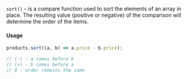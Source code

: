 `sort()` - is a compare function used to sort the elements of an array in place. The resulting value (positive or negative) of the comparison will determine the order of the items.

#### Usage
```js
products.sort((a, b) => a.price - b.price);

// (-) - a comes before b 
// (+) - b comes before a
// 0 - order remains the same
```
